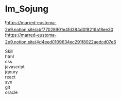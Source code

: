 # Im_Sojung

❗https://marred-eustoma-2e9.notion.site/abf77028901e4fd384d0f8219a18ee30<br>
❗https://marred-eustoma-2e9.notion.site/4d4eed0109634ec291f8022aedcd07e6

Skill<br>
html<br>
css<br>
javascript<br>
jqeury<br>
react<br>
svn<br>
git<br>
oracle<br>

